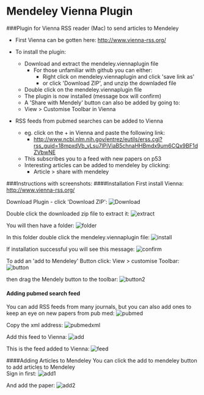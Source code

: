 # Mendeley Vienna Plugin

###Plugin for Vienna RSS reader (Mac) to send articles to Mendeley  
   - First Vienna can be gotten here: http://www.vienna-rss.org/  
   - To install the plugin:
     * Download and extract the mendeley.viennaplugin file
       * For those unfamiliar with github you can either:
         * Right click on mendeley.viennaplugin and click 'save link as'  
         * or click 'Download ZIP', and unzip the downladed file
     * Double click on the mendeley.viennaplugin file
     *  The plugin is now installed (message box will confirm)
     *  A 'Share with Mendely' button can also be added by going to:
       * View > Customise Toolbar in Vienna
  
   - RSS feeds from pubmed searches can be added to Vienna
     * eg. click on the + in Vienna and paste the following link:
         * http://www.ncbi.nlm.nih.gov/entrez/eutils/erss.cgi?rss_guid=18mpxdVb_vLsu7lPiViaB5chnaHHBmdx9um6CQx9BF1dZVbwNE
     * This subscribes you to a feed with new papers on p53
     * Interesting articles can be added to mendeley by clicking:
       * Article > share with mendeley

###Instructions with screenshots:
####Installation
First install Vienna: http://www.vienna-rss.org/

Download Plugin - click 'Download ZIP':
![Download](/screenshots/Download_plugin.png?raw=true)

Double click the downloaded zip file to extract it:
![extract](/screenshots/Extract_plugin.png?raw=true)

You will then have a folder:
![folder](/screenshots/Extract_plugin2.png?raw=true)

In this folder double click the mendeley.viennaplugin file:
![install](/screenshots/install_plugin.png?raw=true)

If installation successful you will see this message:
![confirm](/screenshots/Confirmation.png?raw=true)

To add an 'add to Mendeley' Button click: View > customise Toolbar:
![button](/screenshots/add_button1.png?raw=true)

then drag the Mendely button to the toolbar:
![button2](/screenshots/add_button2.png?raw=true)

#### Adding pubmed search feed
You can add RSS feeds from many journals, but you can also add ones to keep an eye on new papers from pub med:
![pubmed](/screenshots/pubmed_create_feed1.png?raw=true)

Copy the xml address:
![pubmedxml](/screenshots/pubmed_create_feed2.png?raw=true)

Add this feed to Vienna:
![add](/screenshots/add_feed_to_vienna.png?raw=true)

This is the feed added to Vienna:
![feed](/screenshots/pubmed_feed.png?raw=true)

####Adding Articles to Mendeley
You can click the add to mendeley button to add articles to Mendeley  
Sign in first:
![add1](/screenshots/sign_in.png?raw=true)

And add the paper:
![add2](/screenshots/save_to_mendeley.png?raw=true)





